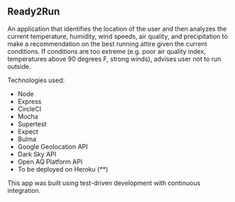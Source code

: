 ## Ready2Run

An application that identifies the location of the user and then analyzes the current temperature, humidity, wind speeds, air quality, and precipitation to make a recommendation on the best running attire given the current conditions. If conditions are too extreme (e.g. poor air quality index, temperatures above 90 degrees F, strong winds), advises user not to run outside.

Technologies used:
  * Node
  * Express
  * CircleCI
  * Mocha
  * Supertest
  * Expect
  * Bulma
  * Google Geolocation API
  * Dark Sky API
  * Open AQ Platform API
  * To be deployed on Heroku (**)

This app was built using test-driven development with continuous integration.
